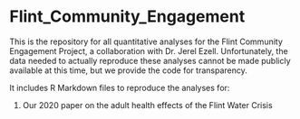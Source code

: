 # Flint_Community_Engagement
This is the repository for all quantitative analyses for the Flint Community Engagement Project, a collaboration with Dr. Jerel Ezell. Unfortunately, 
the data needed to actually reproduce these analyses cannot be made publicly available at this time, but we provide the code for transparency. 

It includes R Markdown files to reproduce the analyses for:

1. Our 2020 paper on the adult health effects of the Flint Water Crisis
